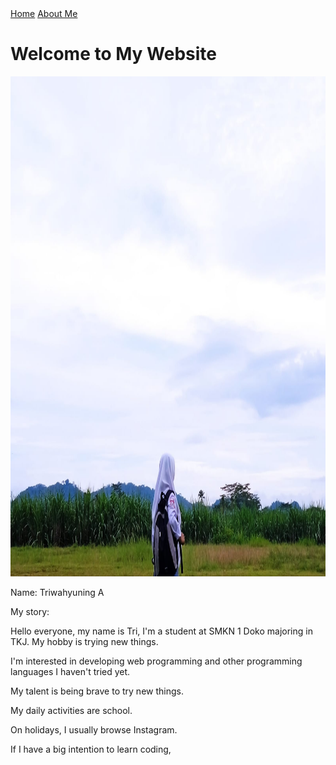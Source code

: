 <!DOCTYPE html>
<html lang="en">
<head>
    <meta charset="UTF-8">
    <meta name="viewport" content="width=device-width, initial-scale=1.0">
    <title>My Personal Website</title>
</head>
<body>
    <nav>
        <a href="part1.html">Home</a>
        <a href="part2.html">About Me</a>
    </nav>
    <main>
        <h1>Welcome to My Website</h1>
        <img src="rrrri.jpg" width="900" height="800">
        <p>Name: <span id="nama">Triwahyuning A</span></p>
        <p>My story:</p>
        <p id="cerita-diri"></p>
        <p>Hello everyone, my name is Tri, I'm a student at SMKN 1 Doko majoring in TKJ.
            My hobby is trying new things.</p>
        <p>I'm interested in developing web programming and other programming languages I haven't tried yet.</p>
        <p>My talent is being brave to try new things.</p>
        <p>My daily activities are school.</p>
        <p>On holidays, I usually browse Instagram.</p>
        <p>If I have a big intention to learn coding,</p>
    </main>
</body>
</html>
